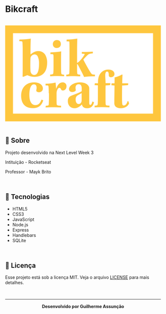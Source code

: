 # Bikcraft

<br>

<div>
  <img src="bikcraft/public/img/bikcraft-github.svg" alt="bikcraft">
</div>

<br>

## :bookmark_tabs: Sobre

Projeto desenvolvido na Next Level Week 3

Intituição - Rocketseat

Professor - Mayk Brito

<br>

## :rocket: Tecnologias

- HTML5
- CSS3
- JavaScript
- Node.js
- Express
- Handlebars
- SQLite


<br>

## :green_book: Licença 

Esse projeto está sob a licença MIT. Veja o arquivo [LICENSE](LICENSE) para mais detalhes.

<br>

---

<div align="center">
    <b>Desenvolvido por Guilherme Assunção</b>
</div>
